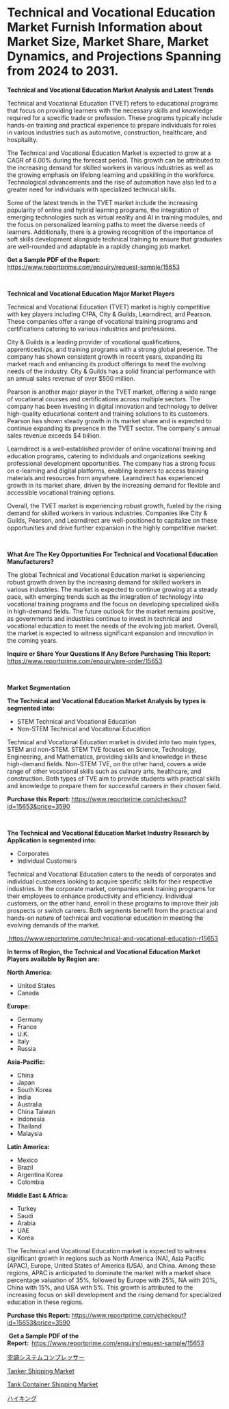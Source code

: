 <p><h1>Technical and Vocational Education Market Furnish Information about Market Size, Market Share, Market Dynamics, and Projections Spanning from 2024 to 2031.</h1></p><p><strong>Technical and Vocational Education Market Analysis and Latest Trends</strong></p>
<p><p>Technical and Vocational Education (TVET) refers to educational programs that focus on providing learners with the necessary skills and knowledge required for a specific trade or profession. These programs typically include hands-on training and practical experience to prepare individuals for roles in various industries such as automotive, construction, healthcare, and hospitality.</p><p>The Technical and Vocational Education Market is expected to grow at a CAGR of 6.00% during the forecast period. This growth can be attributed to the increasing demand for skilled workers in various industries as well as the growing emphasis on lifelong learning and upskilling in the workforce. Technological advancements and the rise of automation have also led to a greater need for individuals with specialized technical skills.</p><p>Some of the latest trends in the TVET market include the increasing popularity of online and hybrid learning programs, the integration of emerging technologies such as virtual reality and AI in training modules, and the focus on personalized learning paths to meet the diverse needs of learners. Additionally, there is a growing recognition of the importance of soft skills development alongside technical training to ensure that graduates are well-rounded and adaptable in a rapidly changing job market.</p></p>
<p><strong>Get a Sample PDF of the Report:&nbsp;</strong> <a href="https://www.reportprime.com/enquiry/request-sample/15653">https://www.reportprime.com/enquiry/request-sample/15653</a></p>
<p>&nbsp;</p>
<p><strong>Technical and Vocational Education Major Market Players</strong></p>
<p><p>Technical and Vocational Education (TVET) market is highly competitive with key players including CfPA, City & Guilds, Learndirect, and Pearson. These companies offer a range of vocational training programs and certifications catering to various industries and professions.</p><p>City & Guilds is a leading provider of vocational qualifications, apprenticeships, and training programs with a strong global presence. The company has shown consistent growth in recent years, expanding its market reach and enhancing its product offerings to meet the evolving needs of the industry. City & Guilds has a solid financial performance with an annual sales revenue of over $500 million.</p><p>Pearson is another major player in the TVET market, offering a wide range of vocational courses and certifications across multiple sectors. The company has been investing in digital innovation and technology to deliver high-quality educational content and training solutions to its customers. Pearson has shown steady growth in its market share and is expected to continue expanding its presence in the TVET sector. The company's annual sales revenue exceeds $4 billion.</p><p>Learndirect is a well-established provider of online vocational training and education programs, catering to individuals and organizations seeking professional development opportunities. The company has a strong focus on e-learning and digital platforms, enabling learners to access training materials and resources from anywhere. Learndirect has experienced growth in its market share, driven by the increasing demand for flexible and accessible vocational training options.</p><p>Overall, the TVET market is experiencing robust growth, fueled by the rising demand for skilled workers in various industries. Companies like City & Guilds, Pearson, and Learndirect are well-positioned to capitalize on these opportunities and drive further expansion in the highly competitive market.</p></p>
<p>&nbsp;</p>
<p><strong>What Are The Key Opportunities For Technical and Vocational Education Manufacturers?</strong></p>
<p><p>The global Technical and Vocational Education market is experiencing robust growth driven by the increasing demand for skilled workers in various industries. The market is expected to continue growing at a steady pace, with emerging trends such as the integration of technology into vocational training programs and the focus on developing specialized skills in high-demand fields. The future outlook for the market remains positive, as governments and industries continue to invest in technical and vocational education to meet the needs of the evolving job market. Overall, the market is expected to witness significant expansion and innovation in the coming years.</p></p>
<p><strong>Inquire or Share Your Questions If Any Before Purchasing This Report:</strong> <a href="https://www.reportprime.com/enquiry/pre-order/15653">https://www.reportprime.com/enquiry/pre-order/15653</a></p>
<p>&nbsp;</p>
<p><strong>Market Segmentation</strong></p>
<p><strong>The Technical and Vocational Education Market Analysis by types is segmented into:</strong></p>
<p><ul><li>STEM Technical and Vocational Education</li><li>Non-STEM Technical and Vocational Education</li></ul></p>
<p><p>Technical and Vocational Education market is divided into two main types, STEM and non-STEM. STEM TVE focuses on Science, Technology, Engineering, and Mathematics, providing skills and knowledge in these high-demand fields. Non-STEM TVE, on the other hand, covers a wide range of other vocational skills such as culinary arts, healthcare, and construction. Both types of TVE aim to provide students with practical skills and knowledge to prepare them for successful careers in their chosen field.</p></p>
<p><strong>Purchase this Report:&nbsp;</strong><a href="https://www.reportprime.com/checkout?id=15653&price=3590">https://www.reportprime.com/checkout?id=15653&price=3590</a></p>
<p>&nbsp;</p>
<p><strong>The Technical and Vocational Education Market Industry Research by Application is segmented into:</strong></p>
<p><ul><li>Corporates</li><li>Individual Customers</li></ul></p>
<p><p>Technical and Vocational Education caters to the needs of corporates and individual customers looking to acquire specific skills for their respective industries. In the corporate market, companies seek training programs for their employees to enhance productivity and efficiency. Individual customers, on the other hand, enroll in these programs to improve their job prospects or switch careers. Both segments benefit from the practical and hands-on nature of technical and vocational education in meeting the evolving demands of the market.</p></p>
<p><a href="https://www.reportprime.com/technical-and-vocational-education-r15653">&nbsp;https://www.reportprime.com/technical-and-vocational-education-r15653</a></p>
<p><strong>In terms of Region, the Technical and Vocational Education Market Players available by Region are:</strong></p>
<p>
    <p> <strong> North America: </strong>
        <ul>
            <li>United States</li>
            <li>Canada</li>
        </ul>
        </p> 
    <p> <strong> Europe: </strong>
        <ul>
            <li>Germany</li>
            <li>France</li>
            <li>U.K.</li>
            <li>Italy</li>
            <li>Russia</li>
        </ul>
        </p> 
    <p> <strong> Asia-Pacific: </strong>
        <ul>
            <li>China</li>
            <li>Japan</li>
            <li>South Korea</li>
            <li>India</li>
            <li>Australia</li>
            <li>China Taiwan</li>
            <li>Indonesia</li>
            <li>Thailand</li>
            <li>Malaysia</li>
        </ul>
        </p> 
    <p> <strong> Latin America: </strong>
        <ul>
            <li>Mexico</li>
            <li>Brazil</li>
            <li>Argentina Korea</li>
            <li>Colombia</li>
        </ul>
        </p> 
    <p> <strong> Middle East & Africa: </strong>
        <ul>
            <li>Turkey</li>
            <li>Saudi</li>
            <li>Arabia</li>
            <li>UAE</li>
            <li>Korea</li>
        </ul>
    </p>
    </p>
<p><p>The Technical and Vocational Education market is expected to witness significant growth in regions such as North America (NA), Asia Pacific (APAC), Europe, United States of America (USA), and China. Among these regions, APAC is anticipated to dominate the market with a market share percentage valuation of 35%, followed by Europe with 25%, NA with 20%, China with 15%, and USA with 5%. This growth is attributed to the increasing focus on skill development and the rising demand for specialized education in these regions.</p></p>
<p><strong>Purchase this Report: </strong><a href="https://www.reportprime.com/checkout?id=15653&price=3590">https://www.reportprime.com/checkout?id=15653&price=3590</a></p>
<p>&nbsp;<strong>Get a Sample PDF of the Report:&nbsp;&nbsp;</strong><a href="https://www.reportprime.com/enquiry/request-sample/15653">https://www.reportprime.com/enquiry/request-sample/15653</a></p>
<p><strong></strong></p>
<p><p><a href="https://medium.com/@aurelianghideanu2022/%E3%82%A8%E3%82%A2%E3%82%B3%E3%83%B3%E3%82%B7%E3%82%B9%E3%83%86%E3%83%A0%E3%81%AE%E5%9C%A7%E7%B8%AE%E6%A9%9F%E5%B8%82%E5%A0%B4%E3%81%AF-%E5%B8%82%E5%A0%B4%E3%82%B7%E3%82%A7%E3%82%A2-%E3%82%B5%E3%82%A4%E3%82%BA-2031%E5%B9%B4%E3%81%BE%E3%81%A7%E3%81%AE%E4%BA%88%E6%B8%AC%E3%81%AB%E7%84%A6%E7%82%B9%E3%82%92%E5%BD%93%E3%81%A6%E3%81%A6%E3%81%84%E3%81%BE%E3%81%99-200bf7cc6421">空調システムコンプレッサー</a></p><p><a href="https://github.com/edytherolanlouisejk1miz0wig/Market-Research-Report-List-2/blob/main/tanker-shipping-market.md">Tanker Shipping Market</a></p><p><a href="https://github.com/peachesmcdowel1/Market-Research-Report-List-2/blob/main/tank-container-shipping-market.md">Tank Container Shipping Market</a></p><p><a href="https://medium.com/@annchovey2023/2024%E5%B9%B4%E3%81%8B%E3%82%892031%E5%B9%B4%E3%81%BE%E3%81%A7%E3%81%AE%E7%99%BB%E5%B1%B1%E5%B8%82%E5%A0%B4%E3%81%AE%E3%83%88%E3%83%AC%E3%83%B3%E3%83%89%E3%81%A8%E5%B8%82%E5%A0%B4%E5%88%86%E6%9E%90%E3%82%92%E4%BA%88%E6%B8%AC%E3%81%97%E3%81%BE%E3%81%99-6f5ed0b51c54">ハイキング</a></p></p>